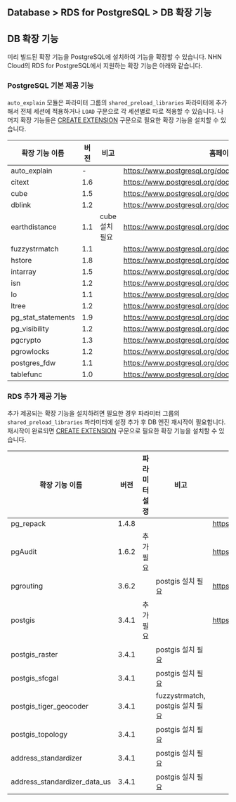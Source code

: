 ## Database > RDS for PostgreSQL > DB 확장 기능

## DB 확장 기능
미리 빌드된 확장 기능을 PostgreSQL에 설치하여 기능을 확장할 수 있습니다. NHN Cloud의 RDS for PostgreSQL에서 지원하는 확장 기능은 아래와 같습니다.

### PostgreSQL 기본 제공 기능

`auto_explain` 모듈은 파라미터 그룹의 `shared_preload_libraries` 파라미터에 추가해서 전체 세션에 적용하거나 `LOAD` 구문으로 각 세션별로 따로 적용할 수 있습니다. 나머지 확장 기능들은 [CREATE EXTENSION](https://www.postgresql.org/docs/14/sql-createextension.html) 구문으로 필요한 확장 기능을 설치할 수 있습니다.

| 확장 기능 이름           | 버전  | 비고         | 홈페이지                                                     |
|--------------------|-----|------------|----------------------------------------------------------|
| auto_explain       | -   |            | https://www.postgresql.org/docs/14/auto-explain.html     |
| citext             | 1.6 |            | https://www.postgresql.org/docs/14/citext.html           |
| cube               | 1.5 |            | https://www.postgresql.org/docs/14/cube.html             |
| dblink             | 1.2 |            | https://www.postgresql.org/docs/14/dblink.html           |
| earthdistance      | 1.1 | cube 설치 필요 | https://www.postgresql.org/docs/14/earthdistance.html    |
| fuzzystrmatch      | 1.1 |            | https://www.postgresql.org/docs/14/fuzzystrmatch.html    |
| hstore             | 1.8 |            | https://www.postgresql.org/docs/14/hstore.html           |
| intarray           | 1.5 |            | https://www.postgresql.org/docs/14/intarray.html         |
| isn                | 1.2 |            | https://www.postgresql.org/docs/14/isn.html              |
| lo                 | 1.1 |            | https://www.postgresql.org/docs/14/lo.html               |
| ltree              | 1.2 |            | https://www.postgresql.org/docs/14/ltree.html            |
| pg_stat_statements | 1.9 |            | https://www.postgresql.org/docs/14/pgstatstatements.html |
| pg_visibility      | 1.2 |            | https://www.postgresql.org/docs/14/pgvisibility.html     |
| pgcrypto           | 1.3 |            | https://www.postgresql.org/docs/14/pgcrypto.html         |
| pgrowlocks         | 1.2 |            | https://www.postgresql.org/docs/14/pgrowlocks.html       |
| postgres_fdw       | 1.1 |            | https://www.postgresql.org/docs/14/postgres-fdw.html     |
| tablefunc          | 1.0 |            | https://www.postgresql.org/docs/14/tablefunc.html        |

### RDS 추가 제공 기능

추가 제공되는 확장 기능을 설치하려면 필요한 경우 파라미터 그룹의 `shared_preload_libraries` 파라미터에 설정 추가 후 DB 엔진 재시작이 필요합니다. 재시작이 완료되면 [CREATE EXTENSION](https://www.postgresql.org/docs/14/sql-createextension.html) 구문으로 필요한 확장 기능을 설치할 수 있습니다.

| 확장 기능 이름                     | 버전    | 파라미터 설정 | 비고                           | 홈페이지                               |
|------------------------------|-------|---------|------------------------------|------------------------------------|
| pg_repack                    | 1.4.8 |         |                              | https://reorg.github.io/pg_repack/ |
| pgAudit                      | 1.6.2 | 추가 필요   |                              | https://www.pgaudit.org/           |
| pgrouting                    | 3.6.2 |         | postgis 설치 필요                | https://pgrouting.org/             |
| postgis                      | 3.4.1 | 추가 필요   |                              | https://postgis.net/               |
| postgis_raster               | 3.4.1 |         | postgis 설치 필요                |                                    |
| postgis_sfcgal               | 3.4.1 |         | postgis 설치 필요                |                                    |
| postgis_tiger_geocoder       | 3.4.1 |         | fuzzystrmatch, postgis 설치 필요 |                                    |
| postgis_topology             | 3.4.1 |         | postgis 설치 필요                |                                    |
| address_standardizer         | 3.4.1 |         | postgis 설치 필요                |                                    |
| address_standardizer_data_us | 3.4.1 |         | postgis 설치 필요                |                                    |
